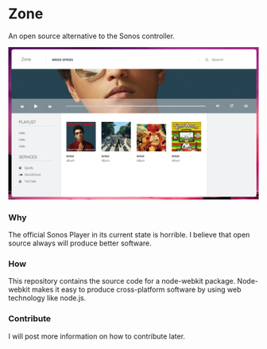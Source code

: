 # Zone
An open source alternative to the Sonos controller.

![Screenshot](assets/screens/screenshot.png)

### Why
The official Sonos Player in its current state is horrible. I believe that open source always will produce better software.

### How
This repository contains the source code for a node-webkit package. Node-webkit makes it easy to produce cross-platform software by using web technology like node.js.

### Contribute
I will post more information on how to contribute later.
